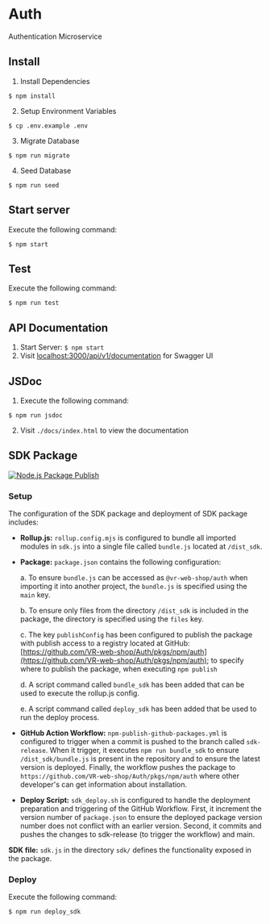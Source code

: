 # Auth
Authentication Microservice

## Install
1. Install Dependencies
```
$ npm install
```

2. Setup Environment Variables
```
$ cp .env.example .env
```

3. Migrate Database
```
$ npm run migrate
```

4. Seed Database
```
$ npm run seed
```

## Start server
Execute the following command:
```
$ npm start
```

## Test
Execute the following command:
```
$ npm run test
```

## API Documentation
1. Start Server: `$ npm start`
2. Visit [localhost:3000/api/v1/documentation](http://localhost:3000/api/v1/documentation) for Swagger UI

## JSDoc
1. Execute the following command:
```
$ npm run jsdoc
```
2. Visit `./docs/index.html` to view the documentation

## SDK Package
[![Node.js Package Publish](https://github.com/VR-web-shop/Auth/actions/workflows/npm-publish-github-packages.yml/badge.svg?branch=sdk-release)](https://github.com/VR-web-shop/Auth/actions/workflows/npm-publish-github-packages.yml)

### Setup
The configuration of the SDK package and deployment of SDK package includes:

* **Rollup.js:** `rollup.config.mjs` is configured to bundle all imported modules in `sdk.js` into a single file called `bundle.js` located at `/dist_sdk`.

* **Package:** `package.json` contains the following configuration:
    
    a. To ensure `bundle.js` can be accessed as `@vr-web-shop/auth` when importing it into another project, the `bundle.js` is specified using the `main` key.

    b. To ensure only files from the directory `/dist_sdk` is included in the package, the directory is specified using the `files` key.
    
    c. The key `publishConfig` has been configured to publish the package with publish access to a registry located at GitHub: [https://github.com/VR-web-shop/Auth/pkgs/npm/auth](https://github.com/VR-web-shop/Auth/pkgs/npm/auth); to specify where to publish the package, when executing `npm publish`
    
    d. A script command called `bundle_sdk` has been added that can be used to execute the rollup.js config.

    e. A script command called `deploy_sdk` has been added that be used to run the deploy process.

* **GitHub Action Workflow:** `npm-publish-github-packages.yml` is configured to trigger when a commit is pushed to the branch called `sdk-release`. When it trigger, it executes `npm run bundle_sdk` to ensure `/dist_sdk/bundle.js` is present in the repository and to ensure the latest version is deployed. Finally, the workflow pushes the package to `https://github.com/VR-web-shop/Auth/pkgs/npm/auth` where other developer's can get information about installation.

* **Deploy Script:** `sdk_deploy.sh` is configured to handle the deployment preparation and triggering of the GitHub Workflow. First, it increment the version number of `package.json` to ensure the deployed package version number does not conflict with an earlier version. Second, it commits and pushes the changes to sdk-release (to trigger the workflow) and main.

**SDK file:** `sdk.js` in the directory `sdk/` defines the functionality exposed in the package.

### Deploy
Execute the following command:
```
$ npm run deploy_sdk
```



